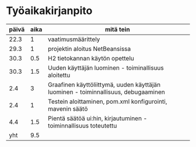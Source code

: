 # Työaikakirjanpito

päivä | aika | mitä tein
----- | ---- | ---------
22.3  | 1    | vaatimusmäärittely
29.3  | 1    | projektin aloitus NetBeansissa
30.3  | 0.5  | H2 tietokannan käytön opettelu
30.3  | 1.5  | Uuden käyttäjän luominen - toiminallisuus aloitettu
2.4   | 3    | Graafinen käyttöliittymä, uuden käyttäjän luominen - toiminnallisuus, debugaaminen
2.4   | 1    | Testein aloittaminen, pom.xml konfigurointi, mavenin säätö
4.4   | 1.5  | Pientä säätöä ui:hin, kirjautuminen - toiminnallisuus toteutettu
yht   | 9.5  | 
